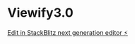 # Viewify3.0

[Edit in StackBlitz next generation editor ⚡️](https://stackblitz.com/~/github.com/Rubixion/Viewify3.0)